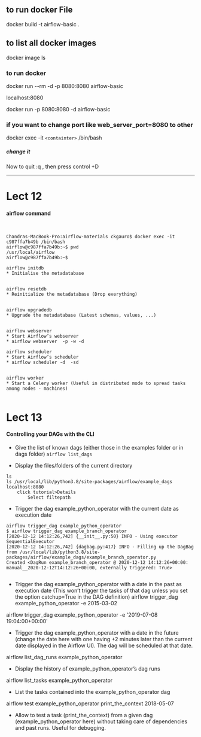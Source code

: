 ## to  run docker File
docker build -t airflow-basic .


## to list all docker images
docker image ls

### to run docker

docker run --rm -d  -p  8080:8080 airflow-basic

localhost:8080


docker run -p 8080:8080 -d airflow-basic

### if you want to change port like web_server_port=8080 to other

docker exec -it `<containter>`  /bin/bash

##### change it 
Now to quit
:q , then press control +D

------

Lect 12
=================


#### airflow command

```


Chandras-MacBook-Pro:airflow-materials ckgauro$ docker exec -it c987ffa7b49b /bin/bash
airflow@c987ffa7b49b:~$ pwd
/usr/local/airflow
airflow@c987ffa7b49b:~$ 

airflow initdb
* Initialise the metadatabase


airflow resetdb
* Reinitialize the metadatabase (Drop everything)


airflow upgradedb
* Upgrade the metadatabase (Latest schemas, values, ...)


airflow webserver
* Start Airflow’s webserver
* airflow webserver  -p -w -d 

airflow scheduler
* Start Airflow’s scheduler
* airflow scheduler -d  -sd 


airflow worker
* Start a Celery worker (Useful in distributed mode to spread tasks among nodes - machines)


```

Lect 13
=================


#### Controlling your DAGs with the CLI



* Give the list of known dags (either those in the examples folder or in dags folder)
``` airflow list_dags ```

* Display the files/folders of the current directory 
```
ls
ls /usr/local/lib/python3.8/site-packages/airflow/example_dags
localhost:8080 
    click tutorial>Details
        Select filtepath
```

* Trigger the dag example_python_operator with the current date as execution date
```
airflow trigger_dag example_python_operator
$ airflow trigger_dag example_branch_operator
[2020-12-12 14:12:26,742] {__init__.py:50} INFO - Using executor SequentialExecutor
[2020-12-12 14:12:26,742] {dagbag.py:417} INFO - Filling up the DagBag from /usr/local/lib/python3.8/site-packages/airflow/example_dags/example_branch_operator.py
Created <DagRun example_branch_operator @ 2020-12-12 14:12:26+00:00: manual__2020-12-12T14:12:26+00:00, externally triggered: True>


```

* Trigger the dag example_python_operator with a date in the past as execution date (This won’t trigger the tasks of that dag unless you set the option catchup=True in the DAG definition)
airflow trigger_dag example_python_operator -e 2015-03-02



airflow trigger_dag example_python_operator -e '2019-07-08 19:04:00+00:00'
* Trigger the dag example_python_operator with a date in the future (change the date here with one having +2 minutes later than the current date displayed in the Airflow UI). The dag will be scheduled at that date.


airflow list_dag_runs example_python_operator
* Display the history of example_python_operator’s dag runs


airflow list_tasks example_python_operator
* List the tasks contained into the example_python_operator dag


airflow test example_python_operator print_the_context 2018-05-07
* Allow to test a task (print_the_context) from a given dag (example_python_operator here) without taking care of dependencies and past runs. Useful for debugging.

